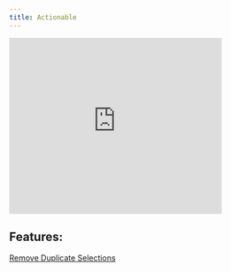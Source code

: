 ```yaml
---
title: Actionable
---
```


<aside>
  <iframe frameborder="none" width="384px" height="319px" src="https://plugins.jetbrains.com/embeddable/card/17962"></iframe>
</aside>

## Features:

[Remove Duplicate Selections](RemoveDuplicates.md)
